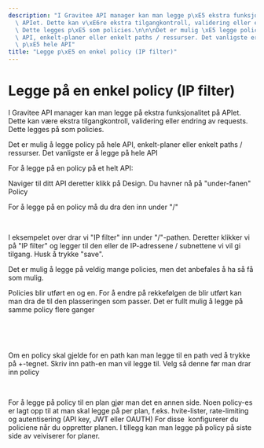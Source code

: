 ```yaml
---
description: "I Gravitee API manager kan man legge p\xE5 ekstra funksjonalitet p\xE5\
  \ APIet. Dette kan v\xE6re ekstra tilgangkontroll, validering eller endring av requests.\
  \ Dette legges p\xE5 som policies.\n\n\nDet er mulig \xE5 legge policy p\xE5 hele\
  \ API, enkelt-planer eller enkelt paths / ressurser. Det vanligste er \xE5 legge\
  \ p\xE5 hele API"
title: "Legge p\xE5 en enkel policy (IP filter)"
---
```


# Legge på en enkel policy (IP filter)

I Gravitee API manager kan man legge på ekstra funksjonalitet på APIet. Dette kan være ekstra tilgangkontroll, validering eller endring av requests. Dette legges på som policies.


Det er mulig å legge policy på hele API, enkelt-planer eller enkelt paths / ressurser. Det vanligste er å legge på hele API

For å legge på en policy på et helt API:


Naviger til ditt API deretter klikk på Design. Du havner nå på "under-fanen"  Policy


For å legge på en policy må du dra den inn under "/"


 


I eksempelet over drar vi "IP filter" inn under "/"-pathen. Deretter klikker vi på "IP filter" og legger til den eller de IP-adressene / subnettene vi vil gi tilgang. Husk å trykke "save".


Det er mulig å legge på veldig mange policies, men det anbefales å ha så få som mulig.


Policies blir utført en og en. For å endre på rekkefølgen de blir utført kan man dra de til den plasseringen som passer. Det er fullt mulig å legge på samme policy flere ganger


 


 


Om en policy skal gjelde for en path kan man legge til en path ved å trykke på +-tegnet. Skriv inn path-en man vil legge til. Velg så denne før man drar inn policy


 


For å legge på policy til en plan gjør man det en annen side. Noen policy-es er lagt opp til at man skal legge på per plan, f.eks. hvite-lister, rate-limiting og autentisering (API key, JWT eller OAUTH) For disse  konfigurerer du policiene når du oppretter planen. I tillegg kan man legge på policy på siste side av veiviserer for planer.